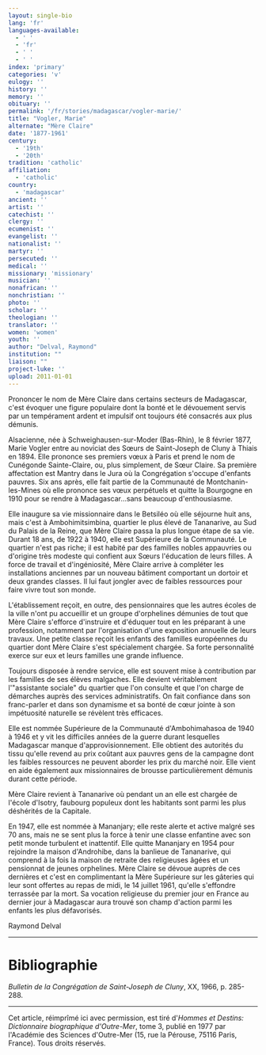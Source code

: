 ```yaml
---
layout: single-bio
lang: 'fr'
languages-available:
  - ' '
  - 'fr'
  - ' '
  - ' '
index: 'primary'
categories: 'v'
eulogy: ''
history: ''
memory: ''
obituary: ''
permalink: '/fr/stories/madagascar/vogler-marie/'
title: "Vogler, Marie"
alternate: "Mère Claire"
date: '1877-1961'
century:
  - '19th'
  - '20th'
tradition: 'catholic'
affiliation:
  - 'catholic'
country:
  - 'madagascar'
ancient: ''
artist: ''
catechist: ''
clergy: ''
ecumenist: ''
evangelist: ''
nationalist: ''
martyr: ''
persecuted: ''
medical: ''
missionary: 'missionary'
musician: ''
nonafrican: ''
nonchristian: ''
photo: ''
scholar: ''
theologian: ''
translator: ''
women: 'women'
youth: ''
author: "Delval, Raymond"
institution: ""
liaison: ""
project-luke: ''
upload: 2011-01-01
---
```




Prononcer le nom de Mère Claire dans certains secteurs de Madagascar, c'est évoquer une figure populaire dont la bonté et le dévouement servis par un tempérament ardent et impulsif ont toujours été consacrés aux plus démunis.

Alsacienne, née à Schweighausen-sur-Moder (Bas-Rhin), le 8 février 1877, Marie Vogler entre au noviciat des Sœurs de Saint-Joseph de Cluny à Thiais en 1894. Elle prononce ses premiers vœux à Paris et prend le nom de Cunégonde Sainte-Claire, ou, plus simplement, de Sœur Claire. Sa première affectation est Mantry dans le Jura où la Congrégation s'occupe d'enfants pauvres. Six ans après, elle fait partie de la Communauté de Montchanin-les-Mines où elle prononce ses vœux perpétuels et quitte la Bourgogne en 1910 pour se rendre à Madagascar…sans beaucoup d'enthousiasme.

Elle inaugure sa vie missionnaire dans le Betsiléo où elle séjourne huit ans, mais c'est à Ambohimitsimbina, quartier le plus élevé de Tananarive, au Sud du Palais de la Reine, que Mère Claire passa la plus longue étape de sa vie. Durant 18 ans, de 1922 à 1940, elle est Supérieure de la Communauté. Le quartier n'est pas riche; il est habité par des familles nobles appauvries ou d'origine très modeste qui confient aux Sœurs l'éducation de leurs filles. A force de travail et d'ingéniosité, Mère Claire arrive à compléter les installations anciennes par un nouveau bâtiment comportant un dortoir et deux grandes classes. Il lui faut jongler avec de faibles ressources pour faire vivre tout son monde.

L'établissement reçoit, en outre, des pensionnaires que les autres écoles de la ville n'ont pu accueillir et un groupe d'orphelines démunies de tout que Mère Claire s'efforce d'instruire et d'éduquer tout en les préparant à une profession, notamment par l'organisation d'une exposition annuelle de leurs travaux. Une petite classe reçoit les enfants des familles européennes du quartier dont Mère Claire s'est spécialement chargée. Sa forte personnalité exerce sur eux et leurs familles une grande influence.

Toujours disposée à rendre service, elle est souvent mise à contribution par les familles de ses élèves malgaches. Elle devient véritablement l'"assistante sociale" du quartier que l'on consulte et que l'on charge de démarches auprès des services administratifs. On fait confiance dans son franc-parler et dans son dynamisme et sa bonté de cœur jointe à son impétuosité naturelle se révèlent très efficaces.

Elle est nommée Supérieure de la Communauté d'Ambohimahasoa de 1940 à 1946 et y vit les difficiles années de la guerre durant lesquelles Madagascar manque d'approvisionnement. Elle obtient des autorités du tissu qu'elle revend au prix coûtant aux pauvres gens de la campagne dont les faibles ressources ne peuvent aborder les prix du marché noir. Elle vient en aide également aux missionnaires de brousse particulièrement démunis durant cette période.

Mère Claire revient à Tananarive où pendant un an elle est chargée de l'école d'Isotry, faubourg populeux dont les habitants sont parmi les plus déshérités de la Capitale.

En 1947, elle est nommée à Mananjary; elle reste alerte et active malgré ses 70 ans, mais ne se sent plus la force à tenir une classe enfantine avec son petit monde turbulent et inattentif. Elle quitte Mananjary en 1954 pour rejoindre la maison d'Androhibe, dans la banlieue de Tananarive, qui comprend à la fois la maison de retraite des religieuses âgées et un pensionnat de jeunes orphelines. Mère Claire se dévoue auprès de ces dernières et c'est en complimentant la Mère Supérieure sur les gâteries qui leur sont offertes au repas de midi, le 14 juillet 1961, qu'elle s'effondre terrassée par la mort. Sa vocation religieuse du premier jour en France au dernier jour à Madagascar aura trouvé son champ d'action parmi les enfants les plus défavorisés.

Raymond Delval

---

# Bibliographie

*Bulletin de la Congrégation de Saint-Joseph de Cluny*, XX, 1966, p. 285-288.

---

Cet article, réimprîmé ici avec permission, est tiré d'*Hommes et Destins: Dictionnaire biographique d'Outre-Mer*, tome 3, publié en 1977 par l'Académie des Sciences d'Outre-Mer (15, rue la Pérouse, 75116 Paris, France). Tous droits réservés.
